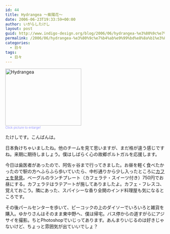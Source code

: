 ```yaml
---
id: 44
title: Hydrangea 〜紫陽花〜
date: 2006-06-23T19:33:59+00:00
author: いがらしたけし
layout: post
guid: http://www.indigo-design.org/blog/2006/06/hydrangea-%e3%80%9c%e7%b4%ab%e9%99%bd%e8%8a%b1%e3%80%9c/
permalink: /2006/06/hydrangea-%e3%80%9c%e7%b4%ab%e9%99%bd%e8%8a%b1%e3%80%9c/
categories:
  - 日々
tags:
  - 日々
---
```

[<img src="http://static.flickr.com/59/173157528_eeed208732_m.jpg" width="240" height="180" alt="Hydrangea" border="0" />](http://www.flickr.com/photos/takeshi81/173157528/ "Photo Sharing")  
<span style="font-size:x-small;color:#9999FF">Click picture to enlarge!</span>
  
たけしです。こんばんは。
  
日本負けちゃいましたね。他のチームを見て思いますが、まだ格が違う感じですね。来期に期待しましょう。僕はしばらく心の故郷ポルトガルを応援します。
  
今日は歯医者があったので、阿佐ヶ谷まで行ってきました。お昼を軽く食べたかったので駅の方へふらふら歩いていたら、中杉通りから少し入ったところに<a href="http://machi.goo.ne.jp/special/051101/asagaya.asp" target="_blank" class="broken_link">カフェを発見</a>。ベーグルのランチプレート（カフェラテ・スイーツ付き）750円でお昼にする。カフェラテはラテアートが施してありましたよ。カフェ・フレスコ、覚えておこう。隣にあった、スパイシーな香り全開のインド料理屋も気になるところです。
  
その後パールセンターを歩いて、ピーコックの上のダイソーでいろいろと雑貨を購入。ゆかりさんはそのまま東中野へ、僕は帰宅。バス停からの道すがらにアジサイを撮影。ちとPhotoshopでいじってあります。あんまりいじるのは好きじゃないけど、ちょっと雰囲気が出ていいでしょ？
